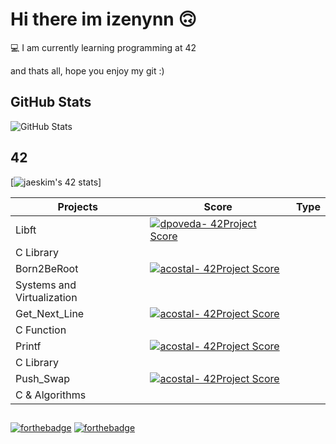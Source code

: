 # Hi there im izenynn 🙃

💻  I am currently learning programming at 42

and thats all, hope you enjoy my git :)

## GitHub Stats

![GitHub Stats](https://github-readme-stats.vercel.app/api/top-langs/?username=izenynn&langs_count=100&theme=dark)

## 42

[![jaeskim's 42 stats](https://badge42.herokuapp.com/api/stats/jaeskim?darkmode=true&privacyEmail=true&privacyName=true)]

|   Projects	|  Score	| Type |
|---	|---	|--- |
| Libft |[![dpoveda- 42Project Score](https://badge42.herokuapp.com/api/project/dpoveda-/Libft)](https://github.com/JaeSeoKim/badge42)
 | C Library |
| Born2BeRoot | [![acostal- 42Project Score](https://badge42.herokuapp.com/api/project/dpoveda-/Born2beroot)](https://github.com/JaeSeoKim/badge42)
 | Systems and Virtualization |
| Get_Next_Line	| [![acostal- 42Project Score](https://badge42.herokuapp.com/api/project/dpoveda-/get_next_line)](https://github.com/JaeSeoKim/badge42)
 | C Function |
| Printf	| [![acostal- 42Project Score](https://badge42.herokuapp.com/api/project/dpoveda-/ft_printf)](https://github.com/JaeSeoKim/badge42)
 | C Library |
| Push_Swap | [![acostal- 42Project Score](https://badge42.herokuapp.com/api/project/dpoveda-/push_swap)](https://github.com/JaeSeoKim/badge42)
 | C & Algorithms |

##
[![forthebadge](https://forthebadge.com/images/badges/built-with-love.svg)](https://forthebadge.com)
[![forthebadge](https://forthebadge.com/images/badges/powered-by-coffee.svg)](https://forthebadge.com)
